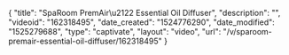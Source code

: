 {
    "title": "SpaRoom PremAir\u2122 Essential Oil Diffuser",
    "description": "",
    "videoid": "162318495",
    "date_created": "1524776290",
    "date_modified": "1525279688",
    "type": "captivate",
    "layout": "video",
    "url": "\/v\/sparoom-premair-essential-oil-diffuser\/162318495"
}